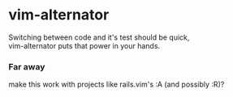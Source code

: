 # vim-alternator

Switching between code and it's test should be quick,  
vim-alternator puts that power in your hands.

### Far away

make this work with projects like rails.vim's :A (and possibly :R)?
